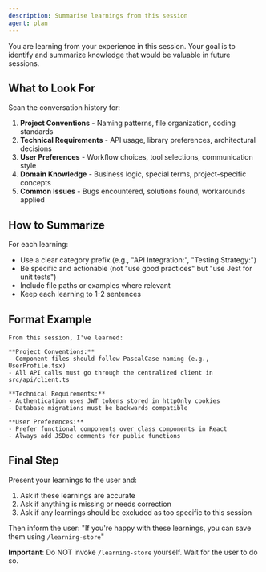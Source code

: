 ```yaml
---
description: Summarise learnings from this session
agent: plan
---
```


You are learning from your experience in this session. Your goal is to identify and summarize knowledge that would be valuable in future sessions.

## What to Look For

Scan the conversation history for:

1. **Project Conventions** - Naming patterns, file organization, coding standards
2. **Technical Requirements** - API usage, library preferences, architectural decisions
3. **User Preferences** - Workflow choices, tool selections, communication style
4. **Domain Knowledge** - Business logic, special terms, project-specific concepts
5. **Common Issues** - Bugs encountered, solutions found, workarounds applied

## How to Summarize

For each learning:

- Use a clear category prefix (e.g., "API Integration:", "Testing Strategy:")
- Be specific and actionable (not "use good practices" but "use Jest for unit tests")
- Include file paths or examples where relevant
- Keep each learning to 1-2 sentences

## Format Example

```
From this session, I've learned:

**Project Conventions:**
- Component files should follow PascalCase naming (e.g., UserProfile.tsx)
- All API calls must go through the centralized client in src/api/client.ts

**Technical Requirements:**  
- Authentication uses JWT tokens stored in httpOnly cookies
- Database migrations must be backwards compatible

**User Preferences:**
- Prefer functional components over class components in React
- Always add JSDoc comments for public functions
```

## Final Step

Present your learnings to the user and:

1. Ask if these learnings are accurate
2. Ask if anything is missing or needs correction
3. Ask if any learnings should be excluded as too specific to this session

Then inform the user:
"If you're happy with these learnings, you can save them using `/learning-store`"

**Important**: Do NOT invoke `/learning-store` yourself. Wait for the user to do so.
